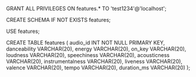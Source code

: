 GRANT ALL PRIVILEGES ON features.* TO 'test1234'@'localhost';

CREATE SCHEMA IF NOT EXISTS features;

USE features;

CREATE TABLE features (
audio_id			INT		NOT NULL		PRIMARY KEY,
danceability		VARCHAR(20),
energy				VARCHAR(20),
on_key				VARCHAR(20),
loudness			VARCHAR(20),
speechiness			VARCHAR(20),
acousticness		VARCHAR(20),
instrumentalness	VARCHAR(20),
liveness			VARCHAR(20),
valence				VARCHAR(20),
tempo				VARCHAR(20),
duration_ms			VARCHAR(20)
);
